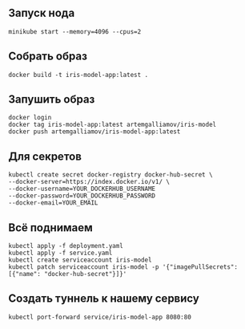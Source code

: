 ## Запуск нода 
```
minikube start --memory=4096 --cpus=2
```

## Собрать образ
```
docker build -t iris-model-app:latest .   
```

## Запушить образ
```
docker login
docker tag iris-model-app:latest artemgalliamov/iris-model
docker push artemgalliamov/iris-model-app:latest
```

## Для секретов
```
kubectl create secret docker-registry docker-hub-secret \
--docker-server=https://index.docker.io/v1/ \
--docker-username=YOUR_DOCKERHUB_USERNAME
--docker-password=YOUR_DOCKERHUB_PASSWORD
--docker-email=YOUR_EMAIL
```

## Всё поднимаем
```
kubectl apply -f deployment.yaml
kubectl apply -f service.yaml
kubectl create serviceaccount iris-model
kubectl patch serviceaccount iris-model -p '{"imagePullSecrets": [{"name": "docker-hub-secret"}]}'
```

## Создать туннель к нашему сервису
```
kubectl port-forward service/iris-model-app 8080:80
```